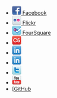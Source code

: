 * [![Facebook](/images/facebook.png) Facebook](https://www.facebook.com/chipski)
* [![Flickr](/images/flickr.png) Flickr](https://www.flickr.com/people/chipski)
* [![FourSquare](/images/foursquare.png) FourSquare](https://foursquare.com/chipski)
* [![last.fm](/images/lastfm.png)](https://www.last.fm/user/chipski)
* [![LinkedIn](/images/linkedin.png)](https://www.linkedin.com/in/chipski)
* [![Skype](/images/linkedin.png)](skype:chipski@mac.com)
* [![Twitter](/images/twitter.png)](https://twitter.com/chipski)
* [![YouTube](/images/youtube.png)](https://www.youtube.com/user/chipski)
* [[GitHub](https://github.com/chipski)

